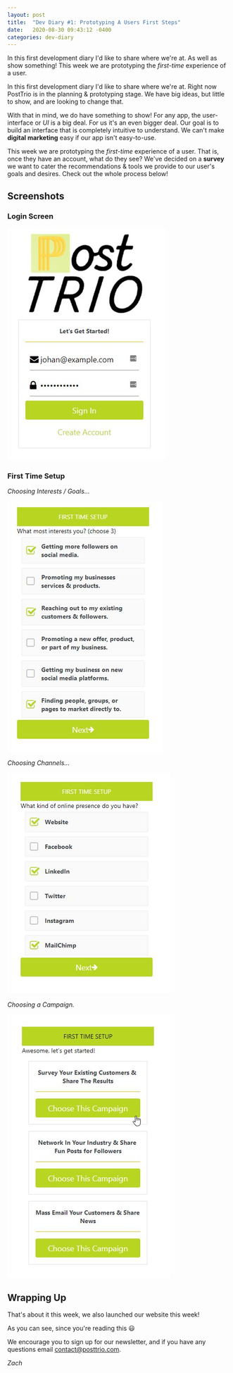 ```yaml
---
layout: post
title:  "Dev Diary #1: Prototyping A Users First Steps"
date:   2020-08-30 09:43:12 -0400
categories: dev-diary
---
```

In this first development diary I'd like to share where we're at. As well as show something! This week we are prototyping the *first-time* experience of a user.

<!--more-->

In this first development diary I'd like to share where we're at. Right now PostTrio is in the planning & prototyping stage. We have big ideas, but little to show, and are looking to change that.

With that in mind, we do have something to show! For any app, the user-interface or *UI* is a big deal. For us it's an even bigger deal. Our goal is to build an interface that is completely intuitive to understand. We can't make **digital marketing** easy if our app isn't easy-to-use.

This week we are prototyping the *first-time* experience of a user. That is, once they have an account, what do they see? We've decided on a **survey** we want to cater the recommendations & tools we provide to our user's goals and desires. Check out the whole process below!

## Screenshots
### Login Screen
![PostTrio Login Screen](/assets/img/dev-diary-1/login-screen.jpg)

### First Time Setup
*Choosing Interests / Goals...*

![PostTrio First Time Setup: Choosing Interests / Goals](/assets/img/dev-diary-1/first-time-setup-1.jpg)

*Choosing Channels...*

![PostTrio First Time Setup: Choosing Starting Channels](/assets/img/dev-diary-1/first-time-setup-2.jpg)

*Choosing a Campaign.*

![PostTrio First Time Setup: Choosing a Campaign](/assets/img/dev-diary-1/first-time-setup-3.jpg)

## Wrapping Up
That's about it this week, we also launched our website this week! 

As you can see, since you're reading this 😃

We encourage you to sign up for our newsletter, and if  you have any questions email [contact@posttrio.com](mailto:contact@posttrio.com).

*Zach*